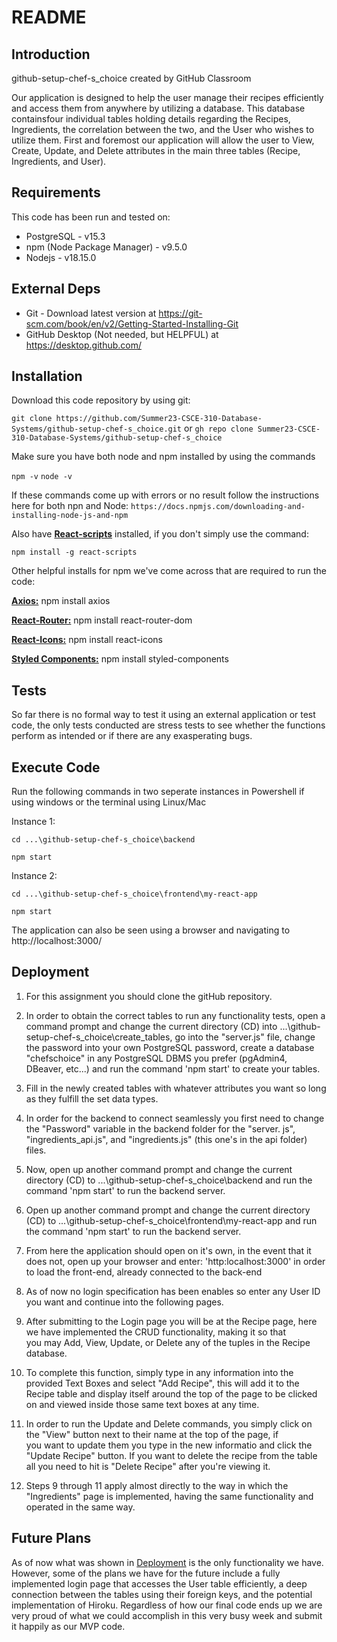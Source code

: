 # README

## Introduction

github-setup-chef-s_choice created by GitHub Classroom

Our application is designed to help the user manage their recipes efficiently and access them from anywhere by utilizing a database. This database containsfour individual tables holding details regarding the Recipes, Ingredients, the correlation between the two, and the User who wishes to utilize them. First and foremost our application will allow the user to View, Create, Update, and Delete attributes in the main three tables (Recipe, Ingredients, and User).

## Requirements

This code has been run and tested on:

- PostgreSQL - v15.3
- npm (Node Package Manager) - v9.5.0
- Nodejs - v18.15.0

## External Deps

- Git - Download latest version at https://git-scm.com/book/en/v2/Getting-Started-Installing-Git
- GitHub Desktop (Not needed, but HELPFUL) at https://desktop.github.com/

## Installation

Download this code repository by using git:

`git clone https://github.com/Summer23-CSCE-310-Database-Systems/github-setup-chef-s_choice.git`
 or 
`gh repo clone Summer23-CSCE-310-Database-Systems/github-setup-chef-s_choice`

Make sure you have both node and npm installed by using the commands

   `npm -v`
   `node -v`

   If these commands come up with errors or no result follow the instructions here for both npn and Node: 
   `https://docs.npmjs.com/downloading-and-installing-node-js-and-npm`

Also have <u><b>React-scripts</b></u> installed, if you don't simply use the command:

`npm install -g react-scripts`

Other helpful installs for npm we've come across that are required to run the code:

<u><b>Axios:</b></u>              npm install axios

<u><b>React-Router:</b></u>       npm install react-router-dom

<u><b>React-Icons:</b></u>        npm install react-icons

<u><b>Styled Components:</b></u>  npm install styled-components

## Tests

So far there is no formal way to test it using an external application or test code, the only tests conducted are stress tests to see whether the functions perform as intended or if there are any exasperating bugs.

## Execute Code

Run the following commands in two seperate instances in Powershell if using windows or the terminal using Linux/Mac

Instance 1: 

`cd ...\github-setup-chef-s_choice\backend`

`npm start`

Instance 2: 

`cd ...\github-setup-chef-s_choice\frontend\my-react-app`

`npm start`

The application can also be seen using a browser and navigating to http://localhost:3000/

## Deployment

1. For this assignment you should clone the gitHub repository.

2. In order to obtain the correct tables to run any functionality tests, open a command prompt and change the current directory (CD) into
   ...\github-setup-chef-s_choice\create_tables, go into the "server.js" file, change the password into your own PostgreSQL password, create a database "chefschoice" in any PostgreSQL DBMS you prefer (pgAdmin4, DBeaver, etc...) and run the command 'npm start' to create your tables.

3. Fill in the newly created tables with whatever attributes you want so long as they fulfill the set data types.

4. In order for the backend to connect seamlessly you first need to change the "Password" variable in the backend folder for the 
   "server. js", "ingredients_api.js", and "ingredients.js" (this one's in the api folder) files.

5. Now, open up another command prompt and change the current directory (CD) to ...\github-setup-chef-s_choice\backend 
   and run the command 'npm start' to run the backend server.

6. Open up another command prompt and change the current directory (CD) to ...\github-setup-chef-s_choice\frontend\my-react-app 
   and run the command 'npm start' to run the   backend server.

7. From here the application should open on it's own, in the event that it does not, open up your browser and enter:
   'http:localhost:3000' in order to load the front-end, already connected to the back-end

8. As of now no login specification has been enables so enter any User ID you want and continue into the following pages.

9. After submitting to the Login page you will be at the Recipe page, here we have implemented the CRUD functionality, making it so that   
   you may Add, View, Update, or Delete any of the tuples in the Recipe database.

10. To complete this function, simply type in any information into the provided Text Boxes and select "Add Recipe", this will add it to 
    the Recipe table and display itself around the top of the page to be clicked on and viewed inside those same text boxes at any time. 

11. In order to run the Update and Delete commands, you simply click on the "View" button next to their name at the top of the page, if    
    you want to update them you type in the new informatio and click the "Update Recipe" button. If you want to delete the recipe from the table all you need to hit is "Delete Recipe" after you're viewing it.

12. Steps 9 through 11 apply almost directly to the way in which the "Ingredients" page is implemented, having the same functionality and 
    operated in the same way.

## Future Plans

As of now what was shown in <u>Deployment</u> is the only functionality we have. However, some of the plans we have for the future include a fully implemented login page that accesses the User table efficiently, a deep connection between the tables using their foreign keys, and the potential implementation of Hiroku. Regardless of how our final code ends up we are very proud of what we could accomplish in this very busy week and submit it happily as our MVP code.

